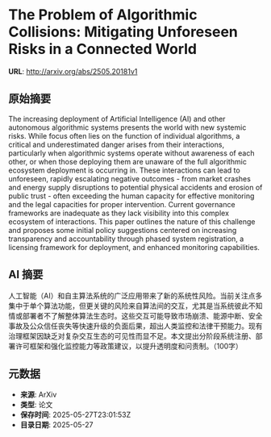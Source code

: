 # The Problem of Algorithmic Collisions: Mitigating Unforeseen Risks in a Connected World

**URL**: http://arxiv.org/abs/2505.20181v1

## 原始摘要

The increasing deployment of Artificial Intelligence (AI) and other
autonomous algorithmic systems presents the world with new systemic risks.
While focus often lies on the function of individual algorithms, a critical and
underestimated danger arises from their interactions, particularly when
algorithmic systems operate without awareness of each other, or when those
deploying them are unaware of the full algorithmic ecosystem deployment is
occurring in. These interactions can lead to unforeseen, rapidly escalating
negative outcomes - from market crashes and energy supply disruptions to
potential physical accidents and erosion of public trust - often exceeding the
human capacity for effective monitoring and the legal capacities for proper
intervention. Current governance frameworks are inadequate as they lack
visibility into this complex ecosystem of interactions. This paper outlines the
nature of this challenge and proposes some initial policy suggestions centered
on increasing transparency and accountability through phased system
registration, a licensing framework for deployment, and enhanced monitoring
capabilities.


## AI 摘要

人工智能（AI）和自主算法系统的广泛应用带来了新的系统性风险。当前关注点多集中于单个算法功能，但更关键的风险来自算法间的交互，尤其是当系统彼此不知情或部署者不了解整体算法生态时。这些交互可能导致市场崩溃、能源中断、安全事故及公众信任丧失等快速升级的负面后果，超出人类监控和法律干预能力。现有治理框架因缺乏对复杂交互生态的可见性而显不足。本文提出分阶段系统注册、部署许可框架和强化监控能力等政策建议，以提升透明度和问责制。（100字）

## 元数据

- **来源**: ArXiv
- **类型**: 论文
- **保存时间**: 2025-05-27T23:01:53Z
- **目录日期**: 2025-05-27
